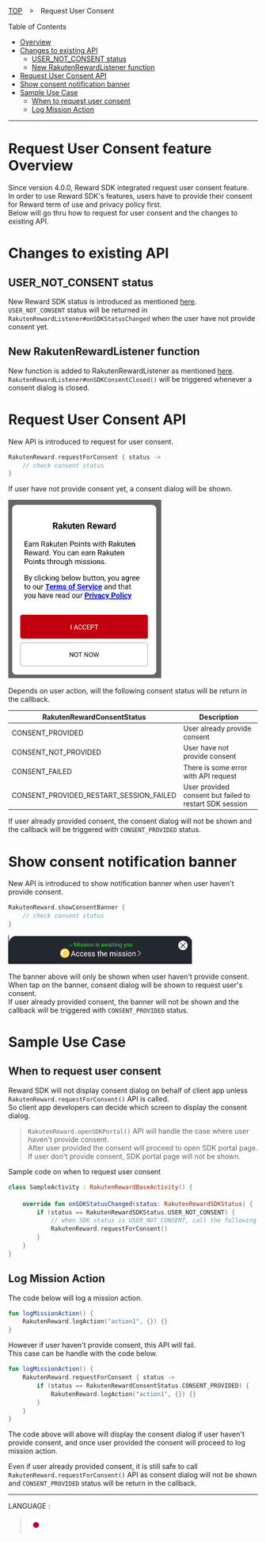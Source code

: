 [TOP](../../README.md#top)　>　Request User Consent

Table of Contents
* [Overview](#request-user-consent-feature-overview)<br>
* [Changes to existing API](#changes-to-existing-api) <br>
    * [USER_NOT_CONSENT status](#user_not_consent-status) <br>
    * [New RakutenRewardListener function](#new-rakutenrewardlistener-function) <br>
* [Request User Consent API](#request-user-consent-api)
* [Show consent notification banner](#show-consent-notification-banner)  
* [Sample Use Case](#sample-use-case)
    * [When to request user consent](#when-to-request-user-consent)
    * [Log Mission Action](#log-mission-action)

---
# Request User Consent feature Overview
Since version 4.0.0, Reward SDK integrated request user consent feature. <br>
In order to use Reward SDK's features, users have to provide their consent for Reward term of use and privacy policy first. <br>
Below will go thru how to request for user consent and the changes to existing API. <br>

# Changes to existing API
## USER_NOT_CONSENT status
New Reward SDK status is introduced as mentioned [here](../APIReference/README.md#rakutenrewardsdkstatus). <br>
`USER_NOT_CONSENT` status will be returned in `RakutenRewardListener#onSDKStatusChanged` when the user have not provide consent yet. <br>

## New RakutenRewardListener function
New function is added to RakutenRewardListener as mentioned [here](../APIReference/README.md#rakutenrewardlistener). <br>
`RakutenRewardListener#onSDKConsentClosed()` will be triggered whenever a consent dialog is closed.

# Request User Consent API
New API is introduced to request for user consent. 

```kotlin
RakutenReward.requestForConsent { status ->
    // check consent status
}
```
If user have not provide consent yet, a consent dialog will be shown. 

![Consent Dialog](consent-dialog.png)

Depends on user action, will the following consent status will be return in the callback.

| RakutenRewardConsentStatus | Description |
| --- | --- |
| CONSENT_PROVIDED | User already provide consent |
| CONSENT_NOT_PROVIDED | User have not provide consent |
| CONSENT_FAILED | There is some error with API request |
| CONSENT_PROVIDED_RESTART_SESSION_FAILED | User provided consent but failed to restart SDK session |

If user already provided consent, the consent dialog will not be shown and the callback will be triggered with `CONSENT_PROVIDED` status.  

# Show consent notification banner
New API is introduced to show notification banner when user haven't provide consent.  

```kotlin
RakutenReward.showConsentBanner {
    // check consent status
}
```

![Consent banner](consent-banner.png)  

The banner above will only be shown when user haven't provide consent. When tap on the banner, consent dialog will be shown to request user's consent.   
If user already provided consent, the banner will not be shown and the callback will be triggered with `CONSENT_PROVIDED` status.  

# Sample Use Case
## When to request user consent
Reward SDK will not display consent dialog on behalf of client app unless `RakutenReward.requestForConsent()` API is called. <br>
So client app developers can decide which screen to display the consent dialog.

> `RakutenReward.openSDKPortal()` API will handle the case where user haven't provide consent. <br>
> After user provided the consent will proceed to open SDK portal page. <br>
> If user don't provide consent, SDK portal page will not be shown.

Sample code on when to request user consent
```kotlin
class SampleActivity : RakutenRewardBaseActivity() {

    override fun onSDKStatusChanged(status: RakutenRewardSDKStatus) {
        if (status == RakutenRewardSDKStatus.USER_NOT_CONSENT) {
            // when SDK status is USER_NOT_CONSENT, call the following API to show consent dialog to request user consent
            RakutenReward.requestForConsent()
        }
    }
}
```

## Log Mission Action
The code below will log a mission action. 

```kotlin
fun logMissionAction() {
    RakutenReward.logAction("action1", {}) {}
}
```

However if user haven't provide consent, this API will fail. <br>
This case can be handle with the code below.

```kotlin
fun logMissionAction() {
    RakutenReward.requestForConsent { status ->
        if (status == RakutenRewardConsentStatus.CONSENT_PROVIDED) {
            RakutenReward.logAction("action1", {}) {}
        }
    }
}
```

The code above will above will display the consent dialog if user haven't provide consent, and once user provided the consent will proceed to log mission action.

Even if user already provided consent, it is still safe to call `RakutenReward.requestForConsent()` API as consent dialog will not be shown and `CONSENT_PROVIDED` status will be return in the callback.

---
LANGUAGE :
> [![ja](../lang/ja.png)](../ja/consent/README.md)